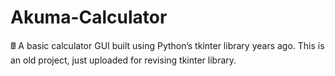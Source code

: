 # Akuma-Calculator
🖩 A basic calculator GUI built using Python’s tkinter library years ago. This is an old project, just uploaded for revising tkinter library.
